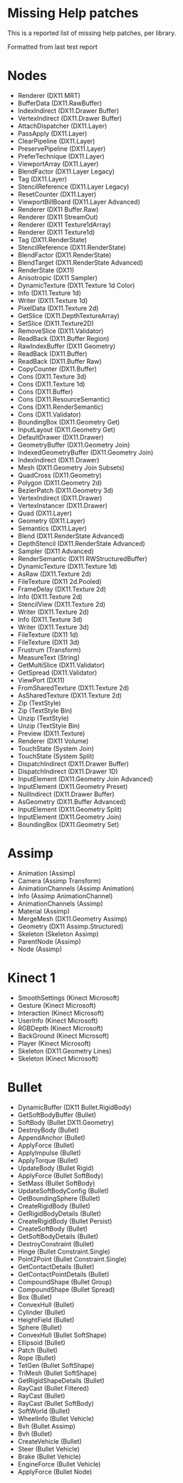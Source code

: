 Missing Help patches
=========

This is a reported list of missing help patches, per library.

Formatted from last test report

# Nodes
* Renderer (DX11 MRT)
* BufferData (DX11.RawBuffer)
* IndexIndirect (DX11.Drawer Buffer)
* VertexIndirect (DX11.Drawer Buffer)
* AttachDispatcher (DX11.Layer)
* PassApply (DX11.Layer)
* ClearPipeline (DX11.Layer)
* PreservePipeline (DX11.Layer)
* PreferTechnique (DX11.Layer)
* ViewportArray (DX11.Layer)
* BlendFactor (DX11.Layer Legacy)
* Tag (DX11.Layer)
* StencilReference (DX11.Layer Legacy)
* ResetCounter (DX11.Layer)
* ViewportBillBoard (DX11.Layer Advanced)
* Renderer (DX11 Buffer.Raw)
* Renderer (DX11 StreamOut)
* Renderer (DX11 Texture1dArray)
* Renderer (DX11 Texture1d)
* Tag (DX11.RenderState)
* StencilReference (DX11.RenderState)
* BlendFactor (DX11.RenderState)
* BlendTarget (DX11.RenderState Advanced)
* RenderState (DX11)
* Anisotropic (DX11 Sampler)
* DynamicTexture (DX11.Texture 1d Color)
* Info (DX11.Texture 1d)
* Writer (DX11.Texture 1d)
* PixelData (DX11.Texture 2d)
* GetSlice (DX11.DepthTextureArray)
* SetSlice (DX11.Texture2D)
* RemoveSlice (DX11.Validator)
* ReadBack (DX11.Buffer Region)
* RawIndexBuffer (DX11 Geometry)
* ReadBack (DX11.Buffer)
* ReadBack (DX11.Buffer Raw)
* CopyCounter (DX11.Buffer)
* Cons (DX11.Texture 3d)
* Cons (DX11.Texture 1d)
* Cons (DX11.Buffer)
* Cons (DX11.ResourceSemantic)
* Cons (DX11.RenderSemantic)
* Cons (DX11.Validator)
* BoundingBox (DX11.Geometry Get)
* InputLayout (DX11.Geometry Get)
* DefaultDrawer (DX11.Drawer)
* GeometryBuffer (DX11.Geometry Join)
* IndexedGeometryBuffer (DX11.Geometry Join)
* IndexIndirect (DX11.Drawer)
* Mesh (DX11.Geometry Join Subsets)
* QuadCross (DX11.Geometry)
* Polygon (DX11.Geometry 2d)
* BezierPatch (DX11.Geometry 3d)
* VertexIndirect (DX11.Drawer)
* VertexInstancer (DX11.Drawer)
* Quad (DX11.Layer)
* Geometry (DX11.Layer)
* Semantics (DX11.Layer)
* Blend (DX11.RenderState Advanced)
* DepthStencil (DX11.RenderState Advanced)
* Sampler (DX11 Advanced)
* RenderSemantic (DX11 RWStructuredBuffer)
* DynamicTexture (DX11.Texture 1d)
* AsRaw (DX11.Texture 2d)
* FileTexture (DX11 2d.Pooled)
* FrameDelay (DX11.Texture 2d)
* Info (DX11.Texture 2d)
* StencilView (DX11.Texture 2d)
* Writer (DX11.Texture 2d)
* Info (DX11.Texture 3d)
* Writer (DX11.Texture 3d)
* FileTexture (DX11 1d)
* FileTexture (DX11 3d)
* Frustrum (Transform)
* MeasureText (String)
* GetMultiSlice (DX11.Validator)
* GetSpread (DX11.Validator)
* ViewPort (DX11)
* FromSharedTexture (DX11.Texture 2d)
* AsSharedTexture (DX11.Texture 2d)
* Zip (TextStyle)
* Zip (TextStyle Bin)
* Unzip (TextStyle)
* Unzip (TextStyle Bin)
* Preview (DX11.Texture)
* Renderer (DX11 Volume)
* TouchState (System Join)
* TouchState (System Split)
* DispatchIndirect (DX11.Drawer Buffer)
* DispatchIndirect (DX11.Drawer 1D)
* InputElement (DX11.Geometry Join Advanced)
* InputElement (DX11.Geometry Preset)
* NullIndirect (DX11.Drawer Buffer)
* AsGeometry (DX11.Buffer Advanced)
* InputElement (DX11.Geometry Split)
* InputElement (DX11.Geometry Join)
* BoundingBox (DX11.Geometry Set)

# Assimp
* Animation (Assimp)
* Camera (Assimp Transform)
* AnimationChannels (Assimp Animation)
* Info (Assimp AnimationChannel)
* AnimationChannels (Assimp)
* Material (Assimp)
* MergeMesh (DX11.Geometry Assimp)
* Geometry (DX11 Assimp.Structured)
* Skeleton (Skeleton Assimp)
* ParentNode (Assimp)
* Node (Assimp)

# Kinect 1
* SmoothSettings (Kinect Microsoft)
* Gesture (Kinect Microsoft)
* Interaction (Kinect Microsoft)
* UserInfo (Kinect Microsoft)
* RGBDepth (Kinect Microsoft)
* BackGround (Kinect Microsoft)
* Player (Kinect Microsoft)
* Skeleton (DX11.Geometry Lines)
* Skeleton (Kinect Microsoft)

# Bullet
* DynamicBuffer (DX11 Bullet.RigidBody)
* GetSoftBodyBuffer (Bullet)
* SoftBody (Bullet DX11.Geometry)
* DestroyBody (Bullet)
* AppendAnchor (Bullet)
* ApplyForce (Bullet)
* ApplyImpulse (Bullet)
* ApplyTorque (Bullet)
* UpdateBody (Bullet Rigid)
* ApplyForce (Bullet SoftBody)
* SetMass (Bullet SoftBody)
* UpdateSoftBodyConfig (Bullet)
* GetBoundingSphere (Bullet)
* CreateRigidBody (Bullet)
* GetRigidBodyDetails (Bullet)
* CreateRigidBody (Bullet Persist)
* CreateSoftBody (Bullet)
* GetSoftBodyDetails (Bullet)
* DestroyConstraint (Bullet)
* Hinge (Bullet Constraint.Single)
* Point2Point (Bullet Constraint.Single)
* GetContactDetails (Bullet)
* GetContactPointDetails (Bullet)
* CompoundShape (Bullet Group)
* CompoundShape (Bullet Spread)
* Box (Bullet)
* ConvexHull (Bullet)
* Cylinder (Bullet)
* HeightField (Bullet)
* Sphere (Bullet)
* ConvexHull (Bullet SoftShape)
* Ellipsoid (Bullet)
* Patch (Bullet)
* Rope (Bullet)
* TetGen (Bullet SoftShape)
* TriMesh (Bullet SoftShape)
* GetRigidShapeDetails (Bullet)
* RayCast (Bullet Filtered)
* RayCast (Bullet)
* RayCast (Bullet SoftBody)
* SoftWorld (Bullet)
* WheelInfo (Bullet Vehicle)
* Bvh (Bullet Assimp)
* Bvh (Bullet)
* CreateVehicle (Bullet)
* Steer (Bullet Vehicle)
* Brake (Bullet Vehicle)
* EngineForce (Bullet Vehicle)
* ApplyForce (Bullet Node)



